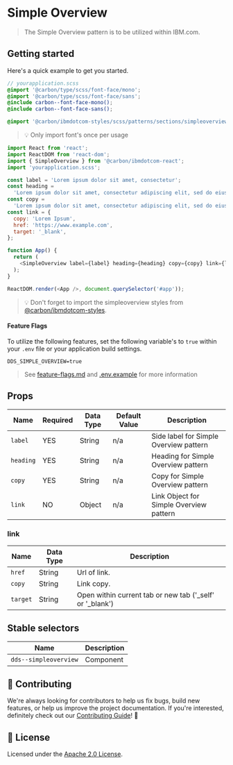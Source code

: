# Simple Overview

> The Simple Overview pattern is to be utilized within IBM.com.

## Getting started

Here's a quick example to get you started.

```scss
// yourapplication.scss
@import '@carbon/type/scss/font-face/mono';
@import '@carbon/type/scss/font-face/sans';
@include carbon--font-face-mono();
@include carbon--font-face-sans();

@import '@carbon/ibmdotcom-styles/scss/patterns/sections/simpleoverview/index.scss';
```

> 💡 Only import font's once per usage

```javascript
import React from 'react';
import ReactDOM from 'react-dom';
import { SimpleOverview } from '@carbon/ibmdotcom-react';
import 'yourapplication.scss';

const label = 'Lorem ipsum dolor sit amet, consectetur';
const heading =
  'Lorem ipsum dolor sit amet, consectetur adipiscing elit, sed do eiusmod';
const copy =
  'Lorem ipsum dolor sit amet, consectetur adipiscing elit, sed do eiusmod tempor incididunt ut labore et dolore magna aliqua. Ut enim ad minim veniam, quis nostrud exercitation ullamco laboris nisi ut aliquip ex ea commodo consequat.';
const link = {
  copy: 'Lorem Ipsum',
  href: 'https://www.example.com',
  target: '_blank',
};

function App() {
  return (
    <SimpleOverview label={label} heading={heading} copy={copy} link={link} />
  );
}

ReactDOM.render(<App />, document.querySelector('#app'));
```

> 💡 Don't forget to import the simpleoverview styles from
> [@carbon/ibmdotcom-styles](https://github.com/carbon-design-system/ibm-dotcom-library/blob/master/packages/styles).

#### Feature Flags

To utilize the following features, set the following variable's to `true` within
your `.env` file or your application build settings.

```
DDS_SIMPLE_OVERVIEW=true
```

> See
> [feature-flags.md](https://github.com/carbon-design-system/ibm-dotcom-library/blob/master/packages/patterns-react/docs/feature-flags.md)
> and
> [.env.example](https://github.com/carbon-design-system/ibm-dotcom-library/blob/master/packages/patterns-react/.env.example)
> for more information

## Props

| Name      | Required | Data Type | Default Value | Description                             |
| --------- | -------- | --------- | ------------- | --------------------------------------- |
| `label`   | YES      | String    | n/a           | Side label for Simple Overview pattern  |
| `heading` | YES      | String    | n/a           | Heading for Simple Overview pattern     |
| `copy`    | YES      | String    | n/a           | Copy for Simple Overview pattern        |
| `link`    | NO       | Object    | n/a           | Link Object for Simple Overview pattern |

### link

| Name     | Data Type | Description                                                |
| -------- | --------- | ---------------------------------------------------------- |
| `href`   | String    | Url of link.                                               |
| `copy`   | String    | Link copy.                                                 |
| `target` | String    | Open within current tab or new tab ('\_self' or '\_blank') |

## Stable selectors

| Name                  | Description |
| --------------------- | ----------- |
| `dds--simpleoverview` | Component   |

## 🙌 Contributing

We're always looking for contributors to help us fix bugs, build new features,
or help us improve the project documentation. If you're interested, definitely
check out our
[Contributing Guide](https://github.com/carbon-design-system/ibm-dotcom-library/blob/master/.github/CONTRIBUTING.md)!
👀

## 📝 License

Licensed under the
[Apache 2.0 License](https://github.com/carbon-design-system/ibm-dotcom-library/blob/master/LICENSE).
